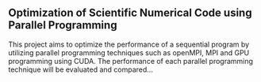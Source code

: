 ## Optimization of Scientific Numerical Code using Parallel Programming
This project aims to optimize the performance of a sequential program by utilizing parallel programming techniques such as openMPI, MPI and GPU programming using CUDA. The performance of each parallel programming technique will be evaluated and compared...

